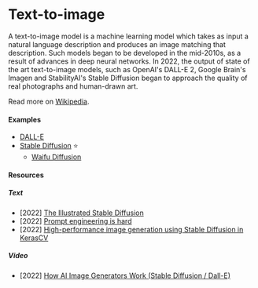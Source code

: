 # Text-to-image

A text-to-image model is a machine learning model which takes as input a natural language description and produces an image matching that description. Such models began to be developed in the mid-2010s, as a result of advances in deep neural networks. In 2022, the output of state of the art text-to-image models, such as OpenAI's DALL-E 2, Google Brain's Imagen and StabilityAI's Stable Diffusion began to approach the quality of real photographs and human-drawn art.

Read more on [Wikipedia](https://en.wikipedia.org/wiki/Text-to-image_model).

#### Examples
- [DALL-E](https://openai.com/blog/dall-e)
- [Stable Diffusion](https://github.com/CompVis/stable-diffusion) ⭐
  - [Waifu Diffusion](https://huggingface.co/hakurei/waifu-diffusion)

#### Resources

##### Text
- [2022] [The Illustrated Stable Diffusion](https://jalammar.github.io/illustrated-stable-diffusion)
- [2022] [Prompt engineering is hard](https://xeiaso.net/blog/prompt-engineering)
- [2022] [High-performance image generation using Stable Diffusion in KerasCV](https://keras.io/guides/keras_cv/generate_images_with_stable_diffusion)

##### Video
- [2022] [How AI Image Generators Work (Stable Diffusion / Dall-E)](https://www.youtube.com/watch?v=1CIpzeNxIhU)
